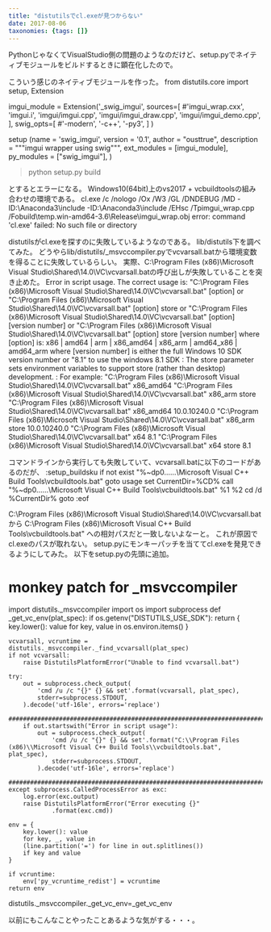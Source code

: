 ```yaml
---
title: "distutilsでcl.exeが見つからない"
date: 2017-08-06
taxonomies: {tags: []}
---
```


PythonじゃなくてVisualStudio側の問題のようなのだけど、setup.pyでネイティブモジュールをビルドするときに顕在化したので。

こういう感じのネイティブモジュールを作った。
from distutils.core import setup, Extension


imgui_module = Extension('_swig_imgui',
        sources=[
            #'imgui_wrap.cxx',
            'imgui.i',
            'imgui/imgui.cpp',
            'imgui/imgui_draw.cpp',
            'imgui/imgui_demo.cpp',
            ],
        swig_opts=[
            #'-modern',
            '-c++',
            '-py3',
            ]
        )

setup (name = 'swig_imgui',
        version = '0.1',
        author      = "ousttrue",
        description = """imgui wrapper using swig""",
        ext_modules = [imgui_module],
        py_modules = ["swig_imgui"],
        )

> python setup.py build

とするとエラーになる。
Windows10(64bit)上のvs2017 + vcbuildtoolsの組み合わせの環境である。
cl.exe /c /nologo /Ox /W3 /GL /DNDEBUG /MD -ID:\Anaconda3\include -ID:\Anaconda3\include /EHsc /Tpimgui_wrap.cpp /Fobuild\temp.win-amd64-3.6\Release\imgui_wrap.obj
error: command 'cl.exe' failed: No such file or directory

distutilsがcl.exeを探すのに失敗しているようなのである。
lib/distutils下を調べてみた。
どうやらlib/distutils/_msvccompiler.pyでvcvarsall.batから環境変数を得ることに失敗しているらしい。
実際、C:\Program Files (x86)\Microsoft Visual Studio\Shared\14.0\VC\vcvarsall.batの呼び出しが失敗していることを突き止めた。
Error in script usage. The correct usage is:
    "C:\Program Files (x86)\Microsoft Visual Studio\Shared\14.0\VC\vcvarsall.bat" [option]
  or
    "C:\Program Files (x86)\Microsoft Visual Studio\Shared\14.0\VC\vcvarsall.bat" [option] store
  or
    "C:\Program Files (x86)\Microsoft Visual Studio\Shared\14.0\VC\vcvarsall.bat" [option] [version number]
  or
    "C:\Program Files (x86)\Microsoft Visual Studio\Shared\14.0\VC\vcvarsall.bat" [option] store [version number]
where [option] is: x86 | amd64 | arm | x86_amd64 | x86_arm | amd64_x86 | amd64_arm
where [version number] is either the full Windows 10 SDK version number or "8.1" to use the windows 8.1 SDK
:
The store parameter sets environment variables to support
  store (rather than desktop) development.
:
For example:
    "C:\Program Files (x86)\Microsoft Visual Studio\Shared\14.0\VC\vcvarsall.bat" x86_amd64
    "C:\Program Files (x86)\Microsoft Visual Studio\Shared\14.0\VC\vcvarsall.bat" x86_arm store
    "C:\Program Files (x86)\Microsoft Visual Studio\Shared\14.0\VC\vcvarsall.bat" x86_amd64 10.0.10240.0
    "C:\Program Files (x86)\Microsoft Visual Studio\Shared\14.0\VC\vcvarsall.bat" x86_arm store 10.0.10240.0
    "C:\Program Files (x86)\Microsoft Visual Studio\Shared\14.0\VC\vcvarsall.bat" x64 8.1
    "C:\Program Files (x86)\Microsoft Visual Studio\Shared\14.0\VC\vcvarsall.bat" x64 store 8.1

コマンドラインから実行しても失敗していて、vcvarsall.batに以下のコードがあるのだが、
:setup_buildsku
if not exist "%~dp0..\..\..\Microsoft Visual C++ Build Tools\vcbuildtools.bat" goto usage
set CurrentDir=%CD%
call "%~dp0..\..\..\Microsoft Visual C++ Build Tools\vcbuildtools.bat" %1 %2
cd /d %CurrentDir%
goto :eof

C:\Program Files (x86)\Microsoft Visual Studio\Shared\14.0\VC\vcvarsall.bat
から
C:\Program Files (x86)\Microsoft Visual C++ Build Tools\vcbuildtools.bat"
への相対パスだと一致しないよなーと。
これが原因でcl.exeのパスが取れない。
setup.pyにモンキーパッチを当ててcl.exeを発見できるようにしてみた。
以下をsetup.pyの先頭に追加。
# monkey patch for _msvccompiler
import distutils._msvccompiler
import os
import subprocess
def _get_vc_env(plat_spec):
    if os.getenv("DISTUTILS_USE_SDK"):
        return {
            key.lower(): value
            for key, value in os.environ.items()
        }

    vcvarsall, vcruntime = distutils._msvccompiler._find_vcvarsall(plat_spec)
    if not vcvarsall:
        raise DistutilsPlatformError("Unable to find vcvarsall.bat")

    try:
        out = subprocess.check_output(
            'cmd /u /c "{}" {} && set'.format(vcvarsall, plat_spec),
            stderr=subprocess.STDOUT,
        ).decode('utf-16le', errors='replace')
        #######################################################################
        if out.startswith("Error in script usage"):
            out = subprocess.check_output(
                'cmd /u /c "{}" {} && set'.format("C:\\Program Files (x86)\\Microsoft Visual C++ Build Tools\\vcbuildtools.bat", plat_spec),
                stderr=subprocess.STDOUT,
            ).decode('utf-16le', errors='replace')
        #######################################################################
    except subprocess.CalledProcessError as exc:
        log.error(exc.output)
        raise DistutilsPlatformError("Error executing {}"
                .format(exc.cmd))

    env = {
        key.lower(): value
        for key, _, value in
        (line.partition('=') for line in out.splitlines())
        if key and value
    }

    if vcruntime:
        env['py_vcruntime_redist'] = vcruntime
    return env
distutils._msvccompiler._get_vc_env=_get_vc_env

以前にもこんなことやったことあるような気がする・・・。
